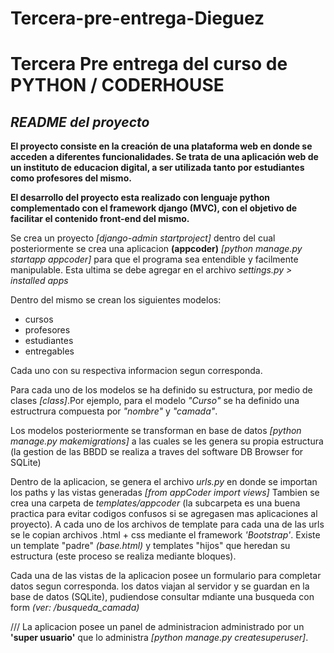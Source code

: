 ﻿# Tercera-pre-entrega-Dieguez
# Tercera Pre entrega del curso de PYTHON / CODERHOUSE

## _README del proyecto_


**El proyecto consiste en la creación de una plataforma web en donde se acceden a diferentes funcionalidades. Se trata de una aplicación web de un instituto de educacion digital, a ser utilizada tanto por estudiantes como profesores del mismo.**

**El desarrollo del proyecto esta realizado con lenguaje python complementado con el framework django (MVC), con el objetivo de facilitar el contenido front-end del mismo.**


Se crea un proyecto *[django-admin startproject]* dentro del cual posteriormente se crea una aplicacion **(appcoder)** *[python manage.py startapp appcoder]* para que el programa sea entendible y facilmente manipulable. Esta ultima se debe agregar en el archivo *settings.py > installed apps*

Dentro del mismo se crean los siguientes modelos:
- cursos
- profesores
- estudiantes
- entregables

Cada uno con su respectiva informacion segun corresponda.

Para cada uno de los modelos se ha definido su estructura, por medio de clases *[class]*.Por ejemplo, para el modelo *"Curso"* se ha definido una estructrura compuesta por *"nombre"* y *"camada"*.

Los modelos posteriormente se transforman en base de datos *[python manage.py makemigrations]* a las cuales se les genera su propia estructura (la gestion de las BBDD se realiza a traves del software DB Browser for SQLite)

Dentro de la aplicacion, se genera el archivo *urls.py* en donde se importan los paths y las vistas generadas *[from appCoder import views]*
Tambien se crea una carpeta de *templates/appcoder* (la subcarpeta es una buena practica para evitar codigos confusos si se agregasen mas aplicaciones al proyecto). A cada uno de los archivos de template para cada una de las urls se le copian archivos .html + css mediante el framework *'Bootstrap'*.
Existe un template "padre" *(base.html)* y templates "hijos" que heredan su estructura (este proceso se realiza mediante bloques).

Cada una de las vistas de la aplicacion posee un formulario para completar datos segun corresponda. los datos viajan al servidor y se guardan en la base de datos (SQLite), pudiendose consultar mdiante una busqueda con form *(ver: /busqueda_camada)*


///
La aplicacion posee un panel de administracion administrado por un **'super usuario'** que lo administra *[python manage.py createsuperuser]*.

